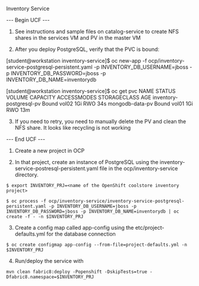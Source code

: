 Inventory Service

--- Begin UCF ---

1. See instructions and sample files on catalog-service to create NFS shares in the services VM and PV in the master VM

2. After you deploy PostgreSQL, verify that the PVC is bound:

[student@workstation inventory-service]$ oc new-app -f ocp/inventory-service-postgresql-persistent.yaml -p INVENTORY_DB_USERNAME=jboss -p INVENTORY_DB_PASSWORD=jboss -p INVENTORY_DB_NAME=inventorydb

[student@workstation inventory-service]$ oc get pvc
NAME                      STATUS    VOLUME    CAPACITY   ACCESSMODES   STORAGECLASS   AGE
inventory-postgresql-pv   Bound     vol02     1Gi        RWO                          34s
mongodb-data-pv           Bound     vol01     1Gi        RWO                          13m

3. If you need to retry, you need to manually delete the PV and clean the NFS share. It looks like recycling is not working

--- End UCF ---

1. Create a new project in OCP

2. In that project, create an instance of PostgreSQL using the inventory-service-postresql-persistent.yaml file in the ocp/inventory-service directory.

`$ export INVENTORY_PRJ=<name of the OpenShift coolstore inventory project>`

 `$ oc process -f ocp/inventory-service/inventory-service-postgresql-persistent.yaml -p INVENTORY_DB_USERNAME=jboss -p INVENTORY_DB_PASSWORD=jboss -p INVENTORY_DB_NAME=inventorydb | oc create -f - -n $INVENTORY_PRJ`

3. Create a config map called app-config using the etc/project-defaults.yml for the database connection


`$ oc create configmap app-config --from-file=project-defaults.yml -n $INVENTORY_PRJ`

4. Run/deploy the service with 

`mvn clean fabric8:deploy -Popenshift -DskipTests=true -Dfabric8.namespace=$INVENTORY_PRJ`
